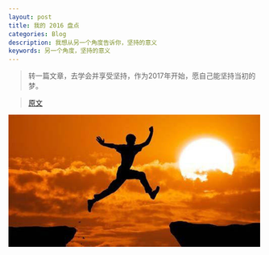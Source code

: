```yaml
---
layout: post
title: 我的 2016 盘点
categories: Blog
description: 我想从另一个角度告诉你，坚持的意义
keywords: 另一个角度，坚持的意义
---
```


> 转一篇文章，去学会并享受坚持，作为2017年开始，愿自己能坚持当初的梦。

> [原文](http://www.jianshu.com/p/8921d52e0dee)

![Marathon](/images/posts/live/insist.jpg)